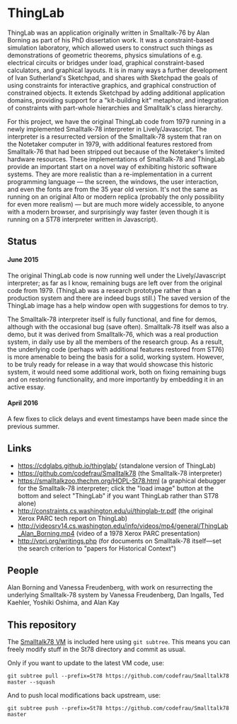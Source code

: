 # ThingLab

ThingLab was an application originally written in Smalltalk-76 by Alan Borning as part of his PhD dissertation work.  It was a constraint-based simulation laboratory, which allowed users to construct such things as demonstrations of geometric theorems, physics simulations of e.g. electrical circuits or bridges under load, graphical constraint-based calculators, and graphical layouts.  It is in many ways a further development of Ivan Sutherland's Sketchpad, and shares with Sketchpad the goals of using constraints for interactive graphics, and graphical construction of constrained objects.  It extends Sketchpad by adding additional application domains, providing support for a "kit-building kit" metaphor, and integration of constraints with part-whole hierarchies and Smalltalk's class hierarchy.  

For this project, we have the original ThingLab code from 1979 running in a newly implemented Smalltalk-78 interpreter in Lively/Javascript.  The interpreter is a resurrected version of the Smalltalk-78 system that ran on the Notetaker computer in 1979, with additional features restored from Smalltalk-76 that had been stripped out because of the Notetaker's limited hardware resources.  These implementations of Smalltalk-78 and ThingLab provide an important start on a novel way of exhibiting historic software systems.  They are more realistic than a re-implementation in a current programming language — the screen, the windows, the user interaction, and even the fonts are from the 35 year old version.  It's not the same as running on an original Alto or modern replica (probably the only possibility for even more realism) — but are much more widely accessible, to anyone with a modern browser, and surprisingly way faster (even though it is running on a ST78 interpreter written in Javascript).

## Status

#### June 2015
The original ThingLab code is now running well under the Lively/Javascript interpreter; as far as I know, remaining bugs are left over from the original code from 1979.  (ThingLab was a research prototype rather than a production system and there are indeed bugs still.)  The saved version of the ThingLab image has a help window open with suggestions for demos to try.

The Smalltalk-78 interpreter itself is fully functional, and fine for demos, although with the occasional bug (save often).  Smalltalk-78 itself was also a demo, but it was derived from Smalltalk-76, which was a real production system, in daily use by all the members of the research group.  As a result, the underlying code (perhaps with additional features restored from ST76) is more amenable to being the basis for a solid, working system.  However, to be truly ready for release in a way that would showcase this historic system, it would need some additional work, both on fixing remaining bugs and on restoring functionality, and more importantly by embedding it in an active essay.

#### April 2016
A few fixes to click delays and event timestamps have been made since the previous summer.

## Links 
* https://cdglabs.github.io/thinglab/ (standalone version of ThingLab)
* https://github.com/codefrau/Smalltalk78 (the Smalltalk-78 interpreter)
* https://smalltalkzoo.thechm.org/HOPL-St78.html (a graphical debugger for the Smalltalk-78 interpreter; click the "load image" button at the bottom and select "ThingLab" if you want ThingLab rather than ST78 alone)
* http://constraints.cs.washington.edu/ui/thinglab-tr.pdf (the original Xerox PARC tech report on ThingLab)
* http://videosrv14.cs.washington.edu/info/videos/mp4/general/ThingLab_Alan_Borning.mp4 (video of a 1978 Xerox PARC presentation)
* http://vpri.org/writings.php (for documents on Smalltalk-78 itself—set the search criterion to "papers for Historical Context")

## People
Alan Borning and Vanessa Freudenberg, with work on resurrecting the underlying Smalltalk-78 system by Vanessa Freudenberg, Dan Ingalls, Ted Kaehler, Yoshiki Oshima, and Alan Kay

## This repository

The [Smalltalk78 VM][St78] is included here using `git subtree`. This means you can freely modify stuff in the St78 directory and commit as usual.

Only if you want to update to the latest VM code, use:

    git subtree pull --prefix=St78 https://github.com/codefrau/Smalltalk78 master --squash

And to push local modifications back upstream, use:

    git subtree push --prefix=St78 https://github.com/codefrau/Smalltalk78 master

[St78]:     https://github.com/codefrau/Smalltalk78
